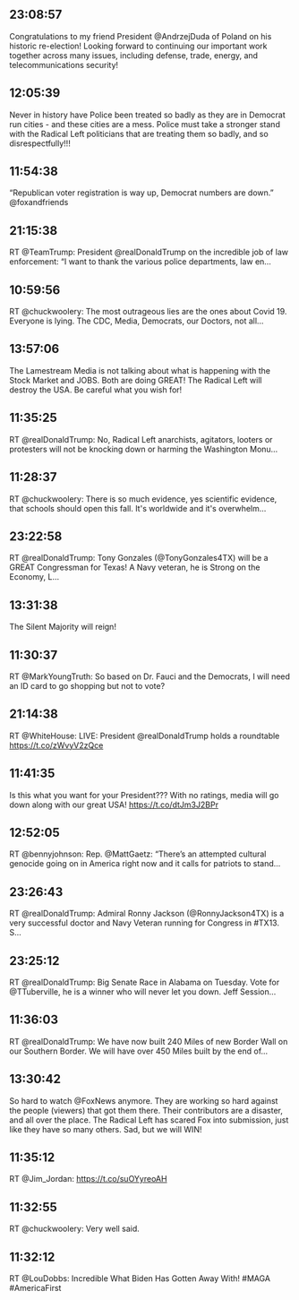 ## 23:08:57
Congratulations to my friend President @AndrzejDuda of Poland on his historic re-election! Looking forward to continuing our important work together across many issues, including defense, trade, energy, and telecommunications security!
## 12:05:39
Never in history have Police been treated so badly as they are in Democrat run cities - and these cities are a mess. Police must take a stronger stand with the Radical Left politicians that are treating them so badly, and so disrespectfully!!!
## 11:54:38
“Republican voter registration is way up, Democrat numbers are down.” @foxandfriends
## 21:15:38
RT @TeamTrump: President @realDonaldTrump on the incredible job of law enforcement: “I want to thank the various police departments, law en…
## 10:59:56
RT @chuckwoolery: The most outrageous lies are the ones about Covid 19. Everyone is lying. The CDC, Media, Democrats, our Doctors, not all…
## 13:57:06
The Lamestream Media is not talking about what is happening with the Stock Market and JOBS. Both are doing GREAT! The Radical Left will destroy the USA. Be careful what you wish for!
## 11:35:25
RT @realDonaldTrump: No, Radical Left anarchists, agitators, looters or protesters will not be knocking down or harming the Washington Monu…
## 11:28:37
RT @chuckwoolery: There is so much evidence, yes scientific evidence, that schools should open this fall. It's worldwide and it's overwhelm…
## 23:22:58
RT @realDonaldTrump: Tony Gonzales (@TonyGonzales4TX) will be a GREAT Congressman for Texas! A Navy veteran, he is Strong on the Economy, L…
## 13:31:38
The Silent Majority will reign!
## 11:30:37
RT @MarkYoungTruth: So based on Dr. Fauci and the Democrats, I will need an ID card to go shopping but not to vote?
## 21:14:38
RT @WhiteHouse: LIVE: President @realDonaldTrump holds a roundtable https://t.co/zWvyV2zQce
## 11:41:35
Is this what you want for your President??? With no ratings, media will go down along with our great USA! https://t.co/dtJm3J2BPr
## 12:52:05
RT @bennyjohnson: Rep. @MattGaetz: “There’s an attempted cultural genocide going on in America right now and it calls for patriots to stand…
## 23:26:43
RT @realDonaldTrump: Admiral Ronny Jackson (@RonnyJackson4TX) is a very successful doctor and Navy Veteran running for Congress in #TX13. S…
## 23:25:12
RT @realDonaldTrump: Big Senate Race in Alabama on Tuesday. Vote for @TTuberville, he is a winner who will never let you down. Jeff Session…
## 11:36:03
RT @realDonaldTrump: We have now built 240 Miles of new Border Wall on our Southern Border. We will have over 450 Miles built by the end of…
## 13:30:42
So hard to watch @FoxNews anymore. They are working so hard against the people (viewers) that got them there. Their contributors are a disaster, and all over the place. The Radical Left has scared Fox into submission, just like they have so many others. Sad, but we will WIN!
## 11:35:12
RT @Jim_Jordan: https://t.co/suOYyreoAH
## 11:32:55
RT @chuckwoolery: Very well said.
## 11:32:12
RT @LouDobbs: Incredible What Biden Has Gotten Away With!  #MAGA #AmericaFirst
